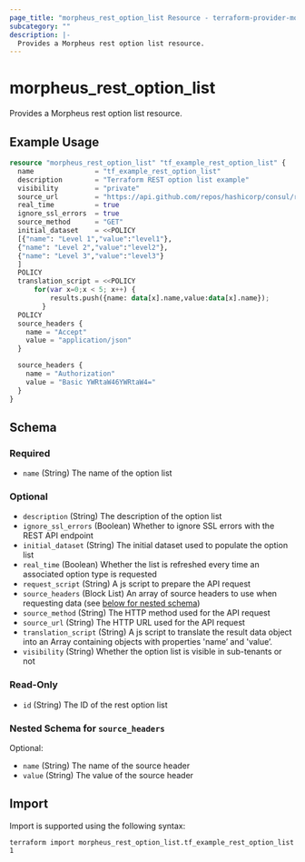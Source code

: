 ```yaml
---
page_title: "morpheus_rest_option_list Resource - terraform-provider-morpheus"
subcategory: ""
description: |-
  Provides a Morpheus rest option list resource.
---
```


# morpheus_rest_option_list

Provides a Morpheus rest option list resource.

## Example Usage

```terraform
resource "morpheus_rest_option_list" "tf_example_rest_option_list" {
  name               = "tf_example_rest_option_list"
  description        = "Terraform REST option list example"
  visibility         = "private"
  source_url         = "https://api.github.com/repos/hashicorp/consul/releases"
  real_time          = true
  ignore_ssl_errors  = true
  source_method      = "GET"
  initial_dataset    = <<POLICY
  [{"name": "Level 1","value":"level1"},
  {"name": "Level 2","value":"level2"},
  {"name": "Level 3","value":"level3"}
  ]
  POLICY
  translation_script = <<POLICY
      for(var x=0;x < 5; x++) {
          results.push({name: data[x].name,value:data[x].name});
        }
  POLICY
  source_headers {
    name = "Accept"
    value = "application/json"
  }

  source_headers {
    name = "Authorization"
    value = "Basic YWRtaW46YWRtaW4="
  }
}
```

<!-- schema generated by tfplugindocs -->
## Schema

### Required

- `name` (String) The name of the option list

### Optional

- `description` (String) The description of the option list
- `ignore_ssl_errors` (Boolean) Whether to ignore SSL errors with the REST API endpoint
- `initial_dataset` (String) The initial dataset used to populate the option list
- `real_time` (Boolean) Whether the list is refreshed every time an associated option type is requested
- `request_script` (String) A js script to prepare the API request
- `source_headers` (Block List) An array of source headers to use when requesting data (see [below for nested schema](#nestedblock--source_headers))
- `source_method` (String) The HTTP method used for the API request
- `source_url` (String) The HTTP URL used for the API request
- `translation_script` (String) A js script to translate the result data object into an Array containing objects with properties 'name’ and 'value’.
- `visibility` (String) Whether the option list is visible in sub-tenants or not

### Read-Only

- `id` (String) The ID of the rest option list

<a id="nestedblock--source_headers"></a>
### Nested Schema for `source_headers`

Optional:

- `name` (String) The name of the source header
- `value` (String) The value of the source header

## Import

Import is supported using the following syntax:

```shell
terraform import morpheus_rest_option_list.tf_example_rest_option_list 1
```
